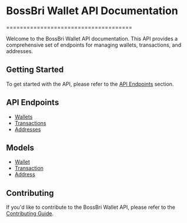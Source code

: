 # BossBri Wallet API Documentation
=====================================

Welcome to the BossBri Wallet API documentation. This API provides a comprehensive set of endpoints for managing wallets, transactions, and addresses.

## Getting Started

To get started with the API, please refer to the [API Endpoints](endpoints.md) section.

## API Endpoints

* [Wallets](endpoints.md#wallets)
* [Transactions](endpoints.md#transactions)
* [Addresses](endpoints.md#addresses)

## Models

* [Wallet](models.md#wallet)
* [Transaction](models.md#transaction)
* [Address](models.md#address)

## Contributing

If you'd like to contribute to the BossBri Wallet API, please refer to the [Contributing Guide](contributing.md).
